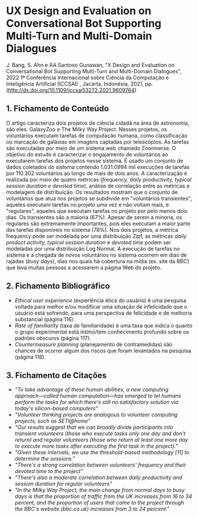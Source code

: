 # UX Design and Evaluation on Conversational Bot Supporting Multi-Turn and Multi-Domain Dialogues

J. Bang, S. Ahn e AA Santoso Gunawan, "X Design and Evaluation on Conversational Bot Supporting Multi-Turn and Multi-Domain Dialogues", 2022 1ª Conferência Internacional sobre Ciência da Computação e Inteligência Artificial (ICCSAI) , Jacarta, Indonésia, 2021, pp. (http://dx.doi.org/10.1109/iccsai53272.2021.9609764)

## 1. Fichamento de Conteúdo

O artigo caracteriza dois projetos de ciência cidadã na área de astronomia, são eles: GalaxyZoo e The Milky Way Project.  Nesses projetos, os voluntários executam tarefas de computação humana, como classificação ou marcação de galáxias em imagens captadas por telescópios. As tarefas são executadas por meio de um sistema web chamado Zooniverse. O objetivo do estudo é caracterizar o engajamento de voluntários ao executarem tarefas dos projetos nesse sistema. É usado um conjunto de dados coletados do sistema contendo 1.031.0994 mil execuções de tarefas por 110.302 voluntários ao longo de mais de dois anos. A caracterização é realizada por meio de quatro métricas (_frequency, daily productivity, typical session duration e devoted time_), análise de correlação entre as métricas e modelagem de distribuição. Os resultados mostram que o conjunto de voluntários que atua nos projetos se subdivide em "voluntários transientes", aqueles executam tarefas no projeto uma vez e não voltam mais, e "regulares", aqueles que executam tarefas no projeto por pelo menos dois dias. Os transientes são a maioria (67%). Apesar de serem a minoria, os regulares são extremamente importantes, pois eles executam a maior parte das tarefas disponíveis no sistema (78%). Nos dois projetos, a métrica frequency pode ser modelada por uma distribuição Zipf, as métricas _daily product activity, typical session duration_ e _devoted time_ podem ser modeladas por uma distribuição Log Normal. A execução de tarefas no sistema e a chegada de novos voluntários no sistema ocorrem em dias de rajadas (_busy days_), dias nos quais há cobertura na mídia (ex. site da BBC) que leva muitas pessoas a acessarem a página Web do projeto.

## 2. Fichamento Bibliográfico

* _Ethical user experience_ (experiência ética do usuário) é uma pesquisa voltada para melhor e/ou modificar uma situação de infelicidade que o usuário está sofrendo, para uma perspectiva de felicidade e de melhoria substancial (página 116).
* _Rate of familiarity_ (taxa de familiaridade) é uma taxa que indica o quanto o grupo experimental está intímo/tem conhecimento profundo sobre os padrões obscuros (página 117).
* _Countermeasure planning_ (planejamento de contramedidas) são chances de ocorrer algum dos riscos que foram levantados na pesquisa (página 118). 

## 3. Fichamento de Citações
* _"To take advantage of these human abilities, a new computing approach—called human computation—has emerged to let humans perform the tasks for which there's still no satisfactory solution via today's silicon-based computers"_
* _"Volunteer thinking projects are analogous to volunteer computing projects, such as SETI@home"_
* _"Our results suggest that we can broadly divide participants into transient volunteers (those who execute tasks only one day and don't return) and regular volunteers (those who return at least one more day to execute more tasks after executing the first task in the project)."_
* _"Given these intervals, we use the threshold-based methodology [11] to determine the sessions."_
* _"There's a strong correlation between volunteers' frequency and their devoted time to the project"_
* _"There's also a moderate correlation between daily productivity and session duration for regular volunteers"_
* _"In the Milky Way Project, the main change from normal days to busy days is that the proportion of traffic from the UK increases from 16 to 34 percent, and the proportion of users that came to the project through the BBC's website (bbc.co.uk) increases from 3 to 24 percent."_
